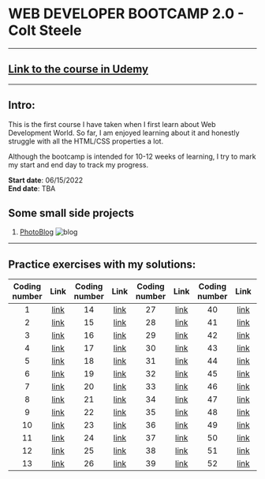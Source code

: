 # WEB DEVELOPER BOOTCAMP 2.0 - Colt Steele
---
## [Link to the course in Udemy](https://www.udemy.com/course/the-web-developer-bootcamp/)
---
## Intro:
This is the first course I have taken when I first learn about Web Development World. So far, I am enjoyed learning about it and honestly struggle with all the HTML/CSS properties a lot. 

Although the bootcamp is intended for 10-12 weeks of learning, I try to mark my start and end day to track my progress.
 
**Start date**: 06/15/2022
<br>
**End date**: TBA

## Some small side projects 
1. [PhotoBlog](https://github.com/tramnhatquang/Web_Development_Bootcamp_2.0/tree/main/Small%20Projects/PhotoBlog)
![blog](https://github.com/tramnhatquang/Web_Development_Bootcamp_2.0/blob/main/Small%20Projects/PhotoBlog/images/blog.png)






---

## Practice exercises with my solutions:
Coding number| Link |Coding number| Link |Coding number| Link |Coding number| Link |Coding number| Link |
|:------------:|:----------:|:------------:|:----------:|:------------:|:----------:|:------------:|:----------:|:------------:|:----------:|
|1|[link](https://github.com/tramnhatquang/Web_Development_Bootcamp_2.0/blob/main/Coding%20exercises/1/1.html)|14|[link]()|27|[link]()|40|[link]()|53|[link]()|
|2|[link](https://github.com/tramnhatquang/Web_Development_Bootcamp_2.0/blob/main/Coding%20exercises/2/2.html)|15|[link]()|28|[link]()|41|[link]()|54|[link]()|
|3|[link](https://github.com/tramnhatquang/Web_Development_Bootcamp_2.0/blob/main/Coding%20exercises/3/3.html)|16|[link]()|29|[link]()|42|[link]()|55|[link]()|
|4|[link](https://github.com/tramnhatquang/Web_Development_Bootcamp_2.0/blob/main/Coding%20exercises/4/4.html)|17|[link]()|30|[link]()|43|[link]()|56|[link]()|
|5|[link]()|18|[link]()|31|[link]()|44|[link]()|57|[link]()|
|6|[link]()|19|[link]()|32|[link]()|45|[link]()|58|[link]()|
|7|[link]()|20|[link]()|33|[link]()|46|[link]()|59|[link]()|
|8|[link]()|21|[link]()|34|[link]()|47|[link]()|60|[link]()|
|9|[link]()|22|[link]()|35|[link]()|48|[link]()|61|[link]()|
|10|[link]()|23|[link]()|36|[link]()|49|[link]()|62|[link]()|
|11|[link]()|24|[link]()|37|[link]()|50|[link]()|63|[link]()|
|12|[link]()|25|[link]()|38|[link]()|51|[link]()|64|[link]()|
|13|[link]()|26|[link]()|39|[link]()|52|[link]()|65|[link]()|
